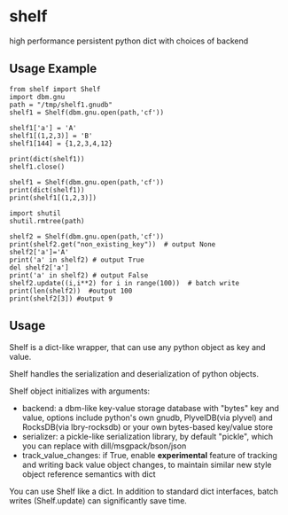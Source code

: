 # shelf

high performance persistent python dict with choices of backend

## Usage Example

```
from shelf import Shelf
import dbm.gnu
path = "/tmp/shelf1.gnudb"
shelf1 = Shelf(dbm.gnu.open(path,'cf'))

shelf1['a'] = 'A'
shelf1[(1,2,3)] = 'B'
shelf1[144] = {1,2,3,4,12}

print(dict(shelf1))
shelf1.close()

shelf1 = Shelf(dbm.gnu.open(path,'cf'))
print(dict(shelf1))
print(shelf1[(1,2,3)])

import shutil
shutil.rmtree(path)

shelf2 = Shelf(dbm.gnu.open(path,'cf'))
print(shelf2.get("non_existing_key"))  # output None
shelf2['a']='A'
print('a' in shelf2) # output True
del shelf2['a']
print('a' in shelf2) # output False
shelf2.update((i,i**2) for i in range(100))  # batch write
print(len(shelf2))  #output 100
print(shelf2[3]) #output 9
```

## Usage

Shelf is a dict-like wrapper, that can use any python object as key and value.

Shelf handles the serialization and deserialization of python objects.

Shelf object initializes with arguments:
* backend: a dbm-like key-value storage database with "bytes" key and value, options include python's own gnudb, PlyvelDB(via plyvel) and RocksDB(via lbry-rocksdb) or your own bytes-based key/value store
* serializer: a pickle-like serialization library, by default "pickle", which you can replace with dill/msgpack/bson/json
* track_value_changes: if True, enable **experimental** feature of tracking and writing back value object changes, to maintain similar new style object reference semantics with dict

You can use Shelf like a dict. In addition to standard dict interfaces, batch writes (Shelf.update) can significantly save time.